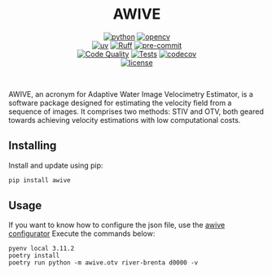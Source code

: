 <div align="center">

# AWIVE

[![python](https://img.shields.io/badge/-Python_3.9-blue?logo=python&logoColor=white)](https://docs.python.org/3.9/)
[![opencv](https://img.shields.io/badge/OpenCV_4.6-ee4c2c?logo=opencv&logoColor=white)](https://opencv.org/releases/)
<br>
[![uv](https://img.shields.io/endpoint?url=https://raw.githubusercontent.com/astral-sh/uv/main/assets/badge/v0.json)](https://github.com/astral-sh/uv)
[![Ruff](https://img.shields.io/endpoint?url=https://raw.githubusercontent.com/astral-sh/ruff/main/assets/badge/v2.json)](https://github.com/astral-sh/ruff)
[![pre-commit](https://img.shields.io/badge/Pre--commit-enabled-brightgreen?logo=pre-commit&logoColor=white)](https://github.com/pre-commit/pre-commit)
<br>
[![Code Quality](https://github.com/joseph-pq/awive/actions/workflows/code-quality.yml/badge.svg)](https://github.com/joseph-pq/awive/actions/workflows/code-quality.yml)
[![Tests](https://github.com/joseph-pq/awive/actions/workflows/tests.yaml/badge.svg)](https://github.com/joseph-pq/awive/actions/workflows/tests.yaml)
[![codecov](https://codecov.io/gh/joseph-pq/awive/graph/badge.svg?token=JYOVV0D79Iq)](https://codecov.io/gh/joseph-pq/awive)
<br>
[![license](https://img.shields.io/badge/License-MIT-green.svg?labelColor=gray)](https://github.com/nathanpainchaud/lightning-hydra-template?tab=MIT-1-ov-file)

</div>

<br>

AWIVE, an acronym for Adaptive Water Image Velocimetry Estimator, is a
software package designed for estimating the velocity field from a sequence of
images. It comprises two methods: STIV and OTV, both geared towards achieving
velocity estimations with low computational costs.

## Installing

Install and update using pip:

```bash
pip install awive
```

## Usage

If you want to know how to configure the json file, use the [awive configurator](https://github.com/JosephPenaQuino/awive-configurator)
Execute the commands below:

```
pyenv local 3.11.2
poetry install
poetry run python -m awive.otv river-brenta d0000 -v
```
